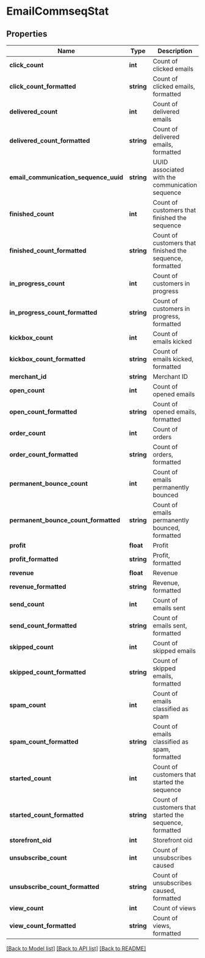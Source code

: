 # EmailCommseqStat

## Properties
Name | Type | Description | Notes
------------ | ------------- | ------------- | -------------
**click_count** | **int** | Count of clicked emails | [optional] 
**click_count_formatted** | **string** | Count of clicked emails, formatted | [optional] 
**delivered_count** | **int** | Count of delivered emails | [optional] 
**delivered_count_formatted** | **string** | Count of delivered emails, formatted | [optional] 
**email_communication_sequence_uuid** | **string** | UUID associated with the communication sequence | [optional] 
**finished_count** | **int** | Count of customers that finished the sequence | [optional] 
**finished_count_formatted** | **string** | Count of customers that finished the sequence, formatted | [optional] 
**in_progress_count** | **int** | Count of customers in progress | [optional] 
**in_progress_count_formatted** | **string** | Count of customers in progress, formatted | [optional] 
**kickbox_count** | **int** | Count of emails kicked | [optional] 
**kickbox_count_formatted** | **string** | Count of emails kicked, formatted | [optional] 
**merchant_id** | **string** | Merchant ID | [optional] 
**open_count** | **int** | Count of opened emails | [optional] 
**open_count_formatted** | **string** | Count of opened emails, formatted | [optional] 
**order_count** | **int** | Count of orders | [optional] 
**order_count_formatted** | **string** | Count of orders, formatted | [optional] 
**permanent_bounce_count** | **int** | Count of emails permanently bounced | [optional] 
**permanent_bounce_count_formatted** | **string** | Count of emails permanently bounced, formatted | [optional] 
**profit** | **float** | Profit | [optional] 
**profit_formatted** | **string** | Profit, formatted | [optional] 
**revenue** | **float** | Revenue | [optional] 
**revenue_formatted** | **string** | Revenue, formatted | [optional] 
**send_count** | **int** | Count of emails sent | [optional] 
**send_count_formatted** | **string** | Count of emails sent, formatted | [optional] 
**skipped_count** | **int** | Count of skipped emails | [optional] 
**skipped_count_formatted** | **string** | Count of skipped emails, formatted | [optional] 
**spam_count** | **int** | Count of emails classified as spam | [optional] 
**spam_count_formatted** | **string** | Count of emails classified as spam, formatted | [optional] 
**started_count** | **int** | Count of customers that started the sequence | [optional] 
**started_count_formatted** | **string** | Count of customers that started the sequence, formatted | [optional] 
**storefront_oid** | **int** | Storefront oid | [optional] 
**unsubscribe_count** | **int** | Count of unsubscribes caused | [optional] 
**unsubscribe_count_formatted** | **string** | Count of unsubscribes caused, formatted | [optional] 
**view_count** | **int** | Count of views | [optional] 
**view_count_formatted** | **string** | Count of views, formatted | [optional] 

[[Back to Model list]](../README.md#documentation-for-models) [[Back to API list]](../README.md#documentation-for-api-endpoints) [[Back to README]](../README.md)


